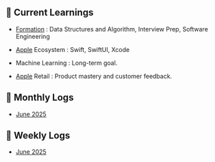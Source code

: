 ## 🧩 Current Learnings

- [Formation](https://formation.dev) : Data Structures and Algorithm, Interview Prep, Software Engineering

- [Apple](https://developers.apple.com) Ecosystem : Swift, SwiftUI, Xcode

- Machine Learning : Long-term goal.

- [Apple](https://apple.com) Retail : Product mastery and customer feedback.

## 📅 Monthly Logs

- [June 2025](./Monthly%20Logs/06-07-2025.md)

## 📅 Weekly Logs

- [June 2025](./Weekly%20Logs/June.md)

